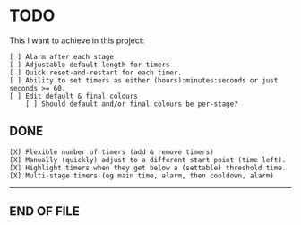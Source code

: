 # TODO

This I want to achieve in this project:

    [ ] Alarm after each stage
    [ ] Adjustable default length for timers
    [ ] Quick reset-and-restart for each timer.
    [ ] Ability to set timers as either (hours):minutes:seconds or just seconds >= 60.
    [ ] Edit default & final colours
        [ ] Should default and/or final colours be per-stage?

## DONE

    [X] Flexible number of timers (add & remove timers)
    [X] Manually (quickly) adjust to a different start point (time left).
    [X] Highlight timers when they get below a (settable) threshold time.
    [X] Multi-stage timers (eg main time, alarm, then cooldown, alarm)

---
END OF FILE
---